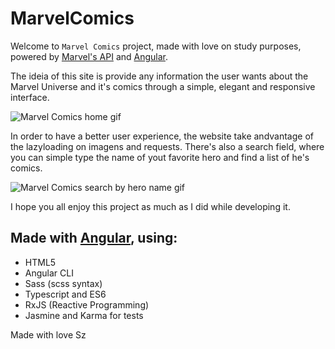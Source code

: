 # MarvelComics

Welcome to `Marvel Comics` project, made with love on study purposes, powered by [Marvel's API](https://developer.marvel.com/) and [Angular](https://angular.io/).

The ideia of this site is provide any information the user wants about the Marvel Universe and it's comics through a simple, elegant and responsive interface.

![Marvel Comics home gif](https://i.imgur.com/FCyBHmi.gifv)

In order to have a better user experience, the website take andvantage of the lazyloading on imagens and requests. There's also a search field, where you can simple type the name of yout favorite hero and find a list of he's comics.

![Marvel Comics search by hero name gif](https://i.imgur.com/aoXVJaX.gifv)

I hope you all enjoy this project as much as I did while developing it.

## Made with [Angular](https://angular.io/), using:

* HTML5
* Angular CLI
* Sass (scss syntax)
* Typescript and ES6
* RxJS (Reactive Programming) 
* Jasmine and Karma for tests



Made with love Sz